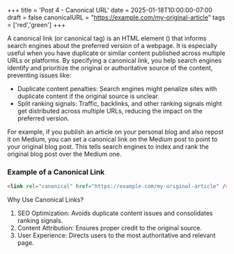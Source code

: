 +++
title = 'Post 4 - Canonical URL'
date = 2025-01-18T10:00:00-07:00
draft = false
canonicalURL = "https://example.com/my-original-article"
tags = ['red','green']
+++

A canonical link (or canonical tag) is an HTML element (<link rel="canonical">) that informs search engines about the preferred version of a webpage. It is especially useful when you have duplicate or similar content published across multiple URLs or platforms. By specifying a canonical link, you help search engines identify and prioritize the original or authoritative source of the content, preventing issues like:

- Duplicate content penalties: Search engines might penalize sites with duplicate content if the original source is unclear. 
- Split ranking signals: Traffic, backlinks, and other ranking signals might get distributed across multiple URLs, reducing the impact on the preferred version.

For example, if you publish an article on your personal blog and also repost it on Medium, you can set a canonical link on the Medium post to point to your original blog post. This tells search engines to index and rank the original blog post over the Medium one.

### Example of a Canonical Link
```html
<link rel="canonical" href="https://example.com/my-original-article" />
```

Why Use Canonical Links?

1. SEO Optimization: Avoids duplicate content issues and consolidates ranking signals.
2. Content Attribution: Ensures proper credit to the original source.
3. User Experience: Directs users to the most authoritative and relevant page.